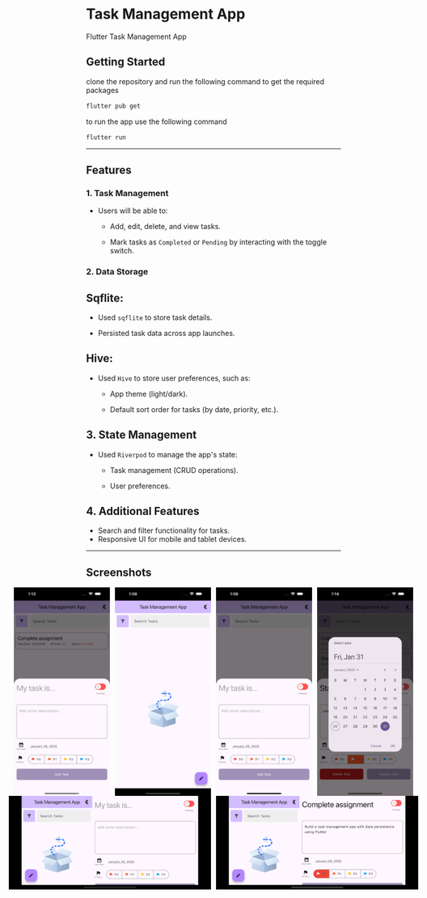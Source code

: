 # Task Management App

Flutter Task Management App

## Getting Started

clone the repository and run the following command to get the required packages

```bash
flutter pub get
```

to run the app use the following command

```bash
flutter run
```
---

## Features

### 1. Task Management

- Users will be able to:

  - Add, edit, delete, and view tasks.

  - Mark tasks as `Completed` or `Pending` by interacting with the toggle switch.

### 2. Data Storage

## Sqflite:

- Used `sqflite` to store task details.

- Persisted task data across app launches.

## Hive:

- Used `Hive` to store user preferences, such as:

  - App theme (light/dark).

  - Default sort order for tasks (by date, priority, etc.).

## 3. State Management

- Used `Riverpod` to manage the app's state:

  - Task management (CRUD operations).

  - User preferences.

## 4. Additional Features
- Search and filter functionality for tasks.
- Responsive UI for mobile and tablet devices.

---

## Screenshots

<div style="display: flex; gap: 10px; justify-content: center; align-items: center;">

  <img src="./screenshots/screenshot1.png" alt="Image 1" style="width: 190px; height: auto;">
  <img src="./screenshots/screenshot4.png" alt="Image 4" style="width: 190px; height: auto;">
  <img src="./screenshots/screenshot5.png" alt="Image 5" style="width: 190px; height: auto;">
  <img src="./screenshots/screenshot6.png" alt="Image 6" style="width: 190px; height: auto;">

</div>
<div style="display: flex; gap: 10px; justify-content: center; align-items: center;">
 <img src="./screenshots/screenshot3.png" alt="Image 3" style="width: 400px; height: auto;">
  <img src="./screenshots/screenshot2.png" alt="Image 2" style="width: 400px; height: auto;">
</div>



